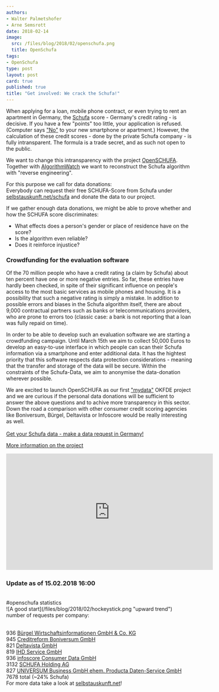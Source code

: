 ```yaml
---
authors: 
- Walter Palmetshofer
- Arne Semsrott
date: 2018-02-14
image:
  src: /files/blog/2018/02/openschufa.png
  title: OpenSchufa
tags:
- OpenSchufa
type: post
layout: post
card: true
published: true
title: "Get involved: We crack the Schufa!" 
---
```


When applying for a loan, mobile phone contract, or even trying to rent an apartment in Germany, the [Schufa](https://en.wikipedia.org/wiki/Schufa) score - Germany's credit rating - is decisive. If you have a few "points" too little, your application is refused. (Computer says ["No"](https://youtu.be/AJQ3TM-p2QI?t=45) to your new smartphone or apartment.) However, the calculation of these credit scores - done by the private Schufa company - is fully intransparent. The formula is a trade secret, and as such not open to the public. 

We want to change this intransparency with the project [OpenSCHUFA](http://openschufa.de/).  Together with [AlgorithmWatch](https://algorithmwatch.org/de/) we want to reconstruct the Schufa algorithm with "reverse engineering".

For this purpose we call for data donations:  
Everybody can request their free SCHUFA-Score from Schufa under [selbstauskunft.net/schufa](https://selbstauskunft.net/schufa) and donate the data to our project.

If we gather enough data donations, we might be able to prove whether and how the SCHUFA score discriminates:
- What effects does a person's gender or place of residence have on the score? 
- Is the algorithm even reliable? 
- Does it reinforce injustice?

<h3> Crowdfunding for the evaluation software</h3>

Of the 70 million people who have a credit rating (a claim by Schufa) about ten percent have one or more negative entries. So far, these entries have hardly been checked, in spite of their significant influence on people's access to the most basic services as mobile phones and housing. It is a possibility that such a negative rating is simply a mistake. In addition to possible errors and biases in the Schufa algorithm itself, there are about 9,000 contractual partners such as banks or telecommunications providers, who are prone to errors too (classic case: a bank is not reporting that a loan was fully repaid on time).

In order to be able to develop such an evaluation software we are starting a crowdfunding campaign. Until March 15th we aim to collect 50,000 Euros to develop an easy-to-use interface in which people can scan their Schufa information via a smartphone and enter additional data. It has the hightest priority that this software respects data protection considerations - meaning that the transfer and storage of the data will be secure. Within the constraints of the Schufa-Data, we aim to anonymise the data-donation wherever possible. 

We are excited to launch OpenSCHUFA as our first ["mydata"](https://mydata.org) OKFDE project and we are curious
if the personal data donations will be sufficient to answer the above questions and to achive more transparency in this sector.
Down the road a comparison with other consumer credit scoring agencies like  Boniversum, Bürgel, Deltavista or Infoscore would be really interesting as well.<br><br>
<a id="video"></a>
[Get your Schufa data - make a data request in Germany!](https://selbstauskunft.net/schufa)<br>

[More information on the project](http://www.openschufa.de/)
<br>

<iframe width="560" height="315" src="https://www.youtube-nocookie.com/embed/HBsD8BdXSCY?cc_lang_pref=en&cc_load_policy=1" frameborder="0" allow="autoplay; encrypted-media" allowfullscreen></iframe>
<a id="update"></a>

<h3>Update as of 15.02.2018 16:00</h3>
<br>
#openschufa statistics

<br>
![A good start](/files/blog/2018/02/hockeystick.png "upward trend")

<br>
number of requests per company:<br>
<br>

936 [Bürgel Wirtschaftsinformationen GmbH & Co. KG](https://selbstauskunft.net/unternehmen/4-buergel/statistiken)<br>
945 [Creditreform Boniversum GmbH](https://selbstauskunft.net/unternehmen/2-creditreform)<br>
821 [Deltavista GmbH](https://selbstauskunft.net/unternehmen/5/statistiken)<br>
819 [IHD Service GmbH](https://selbstauskunft.net/unternehmen/36/statistiken)<br>
936 [infoscore Consumer Data GmbH](https://selbstauskunft.net/unternehmen/1194/statistiken)<br>
3132 [SCHUFA Holding AG](https://selbstauskunft.net/unternehmen/1-schufa/statistiken)<br>
827 [UNIVERSUM Business GmbH ehem. Producta Daten-Service GmbH](https://selbstauskunft.net/unternehmen/61-producta/)<br>
7678 total (~24% Schufa)<br>
For more data take a look at [selbstauskunft.net](https://selbstauskunft.net/statistiken)!
